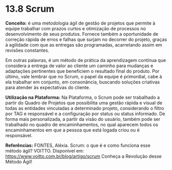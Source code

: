 # 13.8 Scrum

**Conceito:** é uma metodologia ágil de gestão de projetos que permite à equipe trabalhar com prazos curtos e otimização de processos no desenvolvimento de seus produtos. Fornece também a oportunidade de correção rápida de erros e falhas que surjam no decorrer do projeto, graças à agilidade com que as entregas são programadas, acarretando assim em revisões constantes.

Em outras palavras, é um método de prática da aprendizagem contínua que considera a entrega de valor ao cliente um caminho para mudanças e adaptações pertinentes que beneficiem o resultado final do produto. Por último, vale lembrar que no Scrum, o papel da equipe é primordial, cabe à ela trabalhar em conjunto, em consonância, buscando soluções criativas para atender às expectativas do cliente.

**Utilização na Plataforma:** Na Plataforma, o Scrum pode ser trabalhado a partir do Quadro de Projetos que possibilita uma gestão rápida e visual de todas as entidades vinculadas a determinado projeto, considerando o filtro por TAG e responsável e a configuração por status ou status informado. De forma mais personalizada, a partir da visão do usuário, também pode ser trabalhado no quadro de encaminhamentos, no qual aparecem todos os encaminhamentos em que a pessoa que está logada criou ou é responsável.

**Referências:**
FONTES, Aléxia. Scrum: o que é e como funciona esse método ágil? VOITTO. Disponível em: https://www.voitto.com.br/blog/artigo/scrum
Conheça a Revolução desse Método Ágil! 
